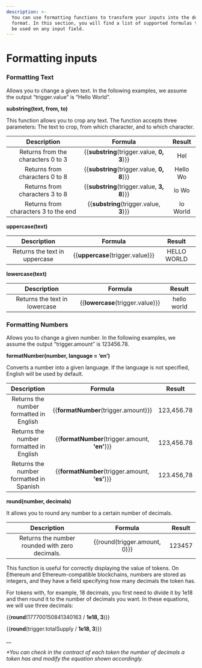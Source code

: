 ```yaml
---
description: >-
  You can use formatting functions to transform your inputs into the desired
  format. In this section, you will find a list of supported formulas that can
  be used on any input field.
---
```


# Formatting inputs

### Formatting Text

Allows you to change a given text. In the following examples, we assume the output “trigger.value” is “Hello World”.

**substring(text, from, to)**

This function allows you to crop any text. The function accepts three parameters: The text to crop, from which character, and to which character.

|              Description             |                    Formula                   |  Result  |
| :----------------------------------: | :------------------------------------------: | :------: |
|  Returns from the characters 0 to 3  | \{{**substring**(trigger.value, **0, 3**)\}} |    Hel   |
|    Returns from characters 0 to 8    | \{{**substring**(trigger.value, **0, 8**)\}} | Hello Wo |
|    Returns from characters 3 to 8    | \{{**substring**(trigger.value, **3, 8**)\}} |   lo Wo  |
| Returns from characters 3 to the end |   \{{**substring**(trigger.value, **3**)\}}  | lo World |

**uppercase(text)**

|          Description          |               Formula              |    Result   |
| :---------------------------: | :--------------------------------: | :---------: |
| Returns the text in uppercase | \{{**uppercase**(trigger.value)\}} | HELLO WORLD |

**lowercase(text)**

|          Description          |               Formula              |    Result   |
| :---------------------------: | :--------------------------------: | :---------: |
| Returns the text in lowercase | \{{**lowercase**(trigger.value)\}} | hello world |

### Formatting Numbers

Allows you to change a given number. In the following examples, we assume the output “trigger.amount” is 123456.78.

**formatNumber(number, language = ‘en’)**

Converts a number into a given language. If the language is not specified, English will be used by default.

|               Description               |                      Formula                     |   Result   |
| :-------------------------------------: | :----------------------------------------------: | :--------: |
| Returns the number formatted in English |      \{{**formatNumber**(trigger.amount)\}}      | 123,456.78 |
| Returns the number formatted in English | \{{**formatNumber**(trigger.amount, **'en'**)\}} | 123,456.78 |
| Returns the number formatted in Spanish | \{{**formatNumber**(trigger.amount, **'es'**)\}} | 123.456,78 |

**round(number, decimals)**

It allows you to round any number to a certain number of decimals.

|                   Description                  |             Formula            | Result |
| :--------------------------------------------: | :----------------------------: | :----: |
| Returns the number rounded with zero decimals. | \{{round(trigger.amount, 0)\}} | 123457 |

This function is useful for correctly displaying the value of tokens. On Ethereum and Ethereum-compatible blockchains, numbers are stored as integers, and they have a field specifying how many decimals the token has.

For tokens with, for example, 18 decimals, you first need to divide it by 1e18 and then round it to the number of decimals you want. In these equations, we will use three decimals:

\{{**round**(177700150841340163 / **1e18, 3**)\}}&#x20;

\{{**round**(trigger.totalSupply / **1e18, 3**)\}}

__

_\*You can check in the contract of each token the number of decimals a token has and modify the equation shown accordingly._

